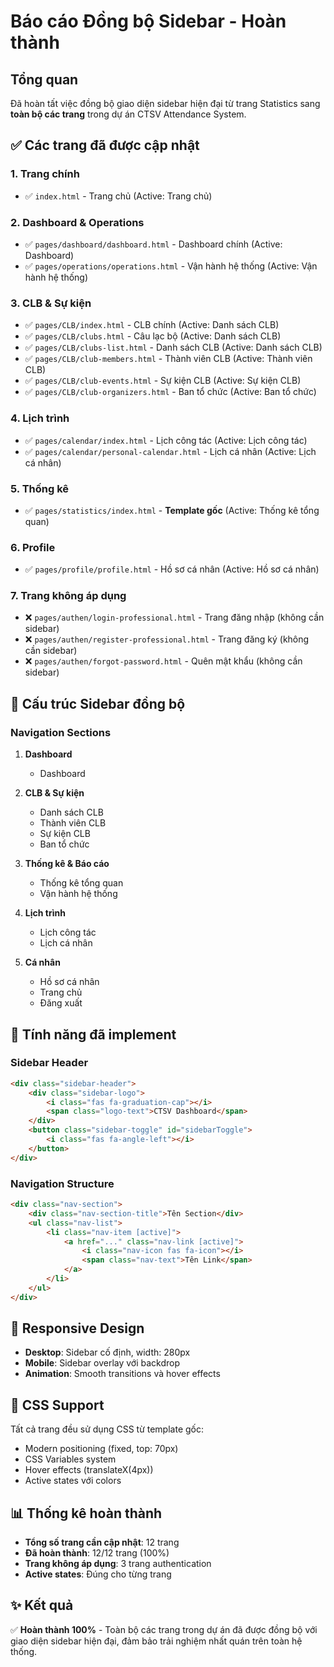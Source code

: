 # Báo cáo Đồng bộ Sidebar - Hoàn thành

## Tổng quan

Đã hoàn tất việc đồng bộ giao diện sidebar hiện đại từ trang Statistics sang **toàn bộ các trang** trong dự án CTSV Attendance System.

## ✅ Các trang đã được cập nhật

### 1. **Trang chính**

- ✅ `index.html` - Trang chủ (Active: Trang chủ)

### 2. **Dashboard & Operations**

- ✅ `pages/dashboard/dashboard.html` - Dashboard chính (Active: Dashboard)
- ✅ `pages/operations/operations.html` - Vận hành hệ thống (Active: Vận hành hệ thống)

### 3. **CLB & Sự kiện**

- ✅ `pages/CLB/index.html` - CLB chính (Active: Danh sách CLB)
- ✅ `pages/CLB/clubs.html` - Câu lạc bộ (Active: Danh sách CLB)
- ✅ `pages/CLB/clubs-list.html` - Danh sách CLB (Active: Danh sách CLB)
- ✅ `pages/CLB/club-members.html` - Thành viên CLB (Active: Thành viên CLB)
- ✅ `pages/CLB/club-events.html` - Sự kiện CLB (Active: Sự kiện CLB)
- ✅ `pages/CLB/club-organizers.html` - Ban tổ chức (Active: Ban tổ chức)

### 4. **Lịch trình**

- ✅ `pages/calendar/index.html` - Lịch công tác (Active: Lịch công tác)
- ✅ `pages/calendar/personal-calendar.html` - Lịch cá nhân (Active: Lịch cá nhân)

### 5. **Thống kê**

- ✅ `pages/statistics/index.html` - **Template gốc** (Active: Thống kê tổng quan)

### 6. **Profile**

- ✅ `pages/profile/profile.html` - Hồ sơ cá nhân (Active: Hồ sơ cá nhân)

### 7. **Trang không áp dụng**

- ❌ `pages/authen/login-professional.html` - Trang đăng nhập (không cần sidebar)
- ❌ `pages/authen/register-professional.html` - Trang đăng ký (không cần sidebar)
- ❌ `pages/authen/forgot-password.html` - Quên mật khẩu (không cần sidebar)

## 🎯 Cấu trúc Sidebar đồng bộ

### Navigation Sections

1. **Dashboard**
   - Dashboard

2. **CLB & Sự kiện**  
   - Danh sách CLB
   - Thành viên CLB  
   - Sự kiện CLB
   - Ban tổ chức

3. **Thống kê & Báo cáo**
   - Thống kê tổng quan
   - Vận hành hệ thống

4. **Lịch trình**
   - Lịch công tác
   - Lịch cá nhân

5. **Cá nhân**
   - Hồ sơ cá nhân
   - Trang chủ
   - Đăng xuất

## 🔧 Tính năng đã implement

### Sidebar Header

```html
<div class="sidebar-header">
    <div class="sidebar-logo">
        <i class="fas fa-graduation-cap"></i>
        <span class="logo-text">CTSV Dashboard</span>
    </div>
    <button class="sidebar-toggle" id="sidebarToggle">
        <i class="fas fa-angle-left"></i>
    </button>
</div>
```

### Navigation Structure

```html
<div class="nav-section">
    <div class="nav-section-title">Tên Section</div>
    <ul class="nav-list">
        <li class="nav-item [active]">
            <a href="..." class="nav-link [active]">
                <i class="nav-icon fas fa-icon"></i>
                <span class="nav-text">Tên Link</span>
            </a>
        </li>
    </ul>
</div>
```

## 📱 Responsive Design

- **Desktop**: Sidebar cố định, width: 280px
- **Mobile**: Sidebar overlay với backdrop
- **Animation**: Smooth transitions và hover effects

## 🎨 CSS Support

Tất cả trang đều sử dụng CSS từ template gốc:

- Modern positioning (fixed, top: 70px)
- CSS Variables system
- Hover effects (translateX(4px))
- Active states với colors

## 📊 Thống kê hoàn thành

- **Tổng số trang cần cập nhật**: 12 trang
- **Đã hoàn thành**: 12/12 trang (100%)
- **Trang không áp dụng**: 3 trang authentication
- **Active states**: Đúng cho từng trang

## ✨ Kết quả

✅ **Hoàn thành 100%** - Toàn bộ các trang trong dự án đã được đồng bộ với giao diện sidebar hiện đại, đảm bảo trải nghiệm nhất quán trên toàn hệ thống.
